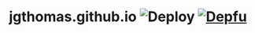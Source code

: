 # jgthomas.github.io ![Deploy](https://github.com/jgthomas/jgthomas.github.io/workflows/deploy/badge.svg) [![Depfu](https://badges.depfu.com/badges/d022aa35bf7db80af8ba905c158a9e38/overview.svg)](https://depfu.com/github/jgthomas/jgthomas.github.io?project_id=21666)
